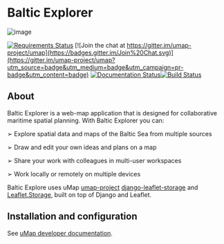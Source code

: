 
# Baltic Explorer

![image](http://balticexplorer.eu/static/umap/img/BalticExplorerCover.png)

[![Requirements Status](https://requires.io/github/umap-project/umap/requirements.svg?branch=master)](https://requires.io/github/umap-project/umap/requirements/?branch=master)
[![Join the chat at https://gitter.im/umap-project/umap](https://badges.gitter.im/Join%20Chat.svg)](https://gitter.im/umap-project/umap?utm_source=badge&utm_medium=badge&utm_campaign=pr-badge&utm_content=badge) [![Documentation Status](https://readthedocs.org/projects/umap-project/badge/?version=latest)](http://umap-project.readthedocs.io/en/latest/?badge=latest)[![Build Status](https://travis-ci.org/umap-project/umap.svg?branch=master)](https://travis-ci.org/umap-project/umap)

## About

Baltic Explorer is a web-map application that is designed for collaborative maritime spatial
planning. With Baltic Explorer you can:

➢ Explore spatial data and maps of the Baltic Sea from multiple sources

➢ Draw and edit your own ideas and plans on a map

➢ Share your work with colleagues in multi-user workspaces

➢ Work locally or remotely on multiple devices

Baltic Explore uses uMap [umap-project](https://github.com/umap-project/) [django-leaflet-storage](https://github.com/umap-project/django-leaflet-storage) and [Leaflet.Storage](https://github.com/umap-project/Leaflet.Storage), built on top of Django and Leaflet.


## Installation and configuration

See [uMap developer documentation](https://umap-project.readthedocs.io/en/latest/install/).

